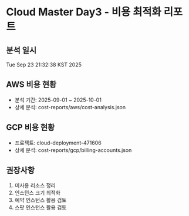 # Cloud Master Day3 - 비용 최적화 리포트

## 분석 일시
Tue Sep 23 21:32:38 KST 2025

## AWS 비용 현황
- 분석 기간: 2025-09-01 ~ 2025-10-01
- 상세 분석: cost-reports/aws/cost-analysis.json

## GCP 비용 현황
- 프로젝트: cloud-deployment-471606
- 상세 분석: cost-reports/gcp/billing-accounts.json

## 권장사항
1. 미사용 리소스 정리
2. 인스턴스 크기 최적화
3. 예약 인스턴스 활용 검토
4. 스팟 인스턴스 활용 검토
